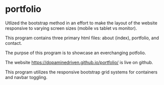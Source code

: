 # portfolio

Utlized the bootstrap method in an effort to make the layout of the website responsive to varying screen sizes (mobile vs tablet vs monitor).

This program contains three primary html files: about (index), portfolio, and contact.

The purpse of this program is to showcase an everchanging potfolio.

The website https://dopaminedriven.github.io/portfolio/ is live on github.

This program utilizes the responsive bootstrap grid systems for containers and navbar toggling. 